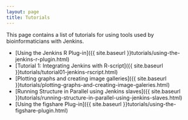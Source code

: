 ```yaml
---
layout: page
title: Tutorials
---
```


This page contains a list of tutorials for using tools used by 
bioinformaticians with Jenkins.

- [Using the Jenkins R Plug-in]({{ site.baseurl }}tutorials/using-the-jenkins-r-plugin.html)
- [Tutorial 1: Integrating Jenkins with R-script]({{ site.baseurl }}tutorials/tutorial01-jenkins-rscript.html)
- [Plotting graphs and creating image galleries]({{ site.baseurl }}tutorials/plotting-graphs-and-creating-image-galeries.html)
- [Running Structure in Parallel using Jenkins slaves]({{ site.baseurl }}tutorials/running-structure-in-parallel-using-jenkins-slaves.html)
- [Using the figshare Plug-in]({{ site.baseurl }}tutorials/using-the-figshare-plugin.html)
